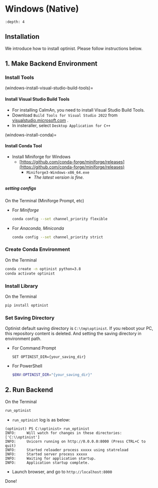 # Windows (Native)

```{contents}
:depth: 4
```

## Installation

We introduce how to install optinist.
Please follow instructions below.

## 1. Make Backend Environment

### Install Tools

(windows-install-visual-studio-build-tools)=

#### Install Visual Studio Build Tools

- For installing CaImAn, you need to install Visual Studio Build Tools.
- Download `Build Tools for Visual Studio 2022` from [visualstudio.microsoft.com](https://visualstudio.microsoft.com/ja/downloads/) .
- In insteraller, select `Desktop Application for C++`

(windows-install-conda)=

#### Install Conda Tool

- Install Miniforge for Windows
  - [https://github.com/conda-forge/miniforge/releases](https://github.com/conda-forge/miniforge/releases)
    - `Miniforge3-Windows-x86_64.exe`
      - _The latest version is fine._

##### setting configs

On the Terminal (Miniforge Prompt, etc)

- For _Miniforge_
  ```bash
  conda config --set channel_priority flexible
  ```
- For _Anaconda, Miniconda_
  ```bash
  conda config --set channel_priority strict
  ```

### Create Conda Environment

On the Terminal

```bash
conda create -n optinist python=3.8
conda activate optinist
```

### Install Library

On the Terminal

```bash
pip install optinist
```

### Set Saving Directory

Optinist default saving directory is `C:\tmp\optinist`. If you reboot your PC, this repository content is deleted. And setting the saving directory in environment path.

- For Command Prompt
  ```batch
  SET OPTINIST_DIR={your_saving_dir}
  ```
- For PowerShell
  ```powershell
  $ENV:OPTINIST_DIR="{your_saving_dir}"
  ```

## 2. Run Backend

On the Terminal

```bash
run_optinist
```

- `run_optinist` log is as below:

```batch
(optinist) PS C:\optinist> run_optinist
INFO:     Will watch for changes in these directories: ['C:\\optinist']
INFO:     Uvicorn running on http://0.0.0.0:8000 (Press CTRL+C to quit)
INFO:     Started reloader process xxxxx using statreload
INFO:     Started server process xxxxx
INFO:     Waiting for application startup.
INFO:     Application startup complete.
```

- Launch browser, and go to `http://localhost:8000`

Done!
